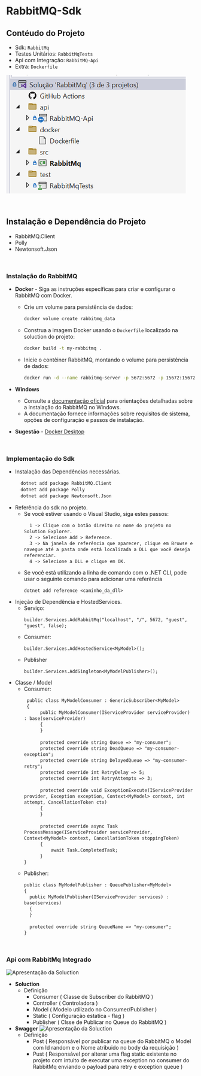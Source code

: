 RabbitMQ-Sdk
===

## Contéudo do Projeto
- Sdk:  `RabbitMq`
- Testes Unitários: `RabbitMqTests`
- Api com Integração:  `RabbitMQ-Api`
- Extra: `Dockerfile`


![Apresentação da Soluction](images/explorer.png)

<br>

## Instalação e Dependência do Projeto
- RabbitMQ.Client
- Polly
- Newtonsoft.Json

<br>

### Instalação do RabbitMQ
- <a id="dockerfile"></a>**Docker** - Siga as instruções específicas para criar e configurar o RabbitMQ com Docker.
  - Crie um volume para persistência de dados:
    ```bash
    docker volume create rabbitmq_data
    ```
  - Construa a imagem Docker usando o `Dockerfile` localizado na soluction do projeto:

    ```bash
    docker build -t my-rabbitmq .
    ```
  - Inicie o contêiner RabbitMQ, montando o volume para persistência de dados:

    ```bash
    docker run -d --name rabbitmq-server -p 5672:5672 -p 15672:15672 -v rabbitmq_data:/var/lib/rabbitmq my-rabbitmq
    ```
- **Windows**
  - Consulte a [documentação oficial](https://www.rabbitmq.com/docs/install-windows) para orientações detalhadas sobre a instalação do RabbitMQ no Windows.
  - A documentação fornece informações sobre requisitos de sistema, opções de configuração e passos de instalação.

- **Sugestão** - [Docker Desktop ](https://www.docker.com/products/docker-desktop/)
<br>

### Implementação do Sdk
<a id="implementacao"></a>
- Instalação das Dependências necessárias.
  ```bash
    dotnet add package RabbitMQ.Client
    dotnet add package Polly
    dotnet add package Newtonsoft.Json
    ```
- Referência do sdk no projeto.
  - Se você estiver usando o Visual Studio, siga estes passos:
    ```
      1 -> Clique com o botão direito no nome do projeto no Solution Explorer.
      2 -> Selecione Add > Reference.
      3 -> Na janela de referência que aparecer, clique em Browse e navegue até a pasta onde está localizada a DLL que você deseja referenciar.
      4 -> Selecione a DLL e clique em OK.
    ```  
  - Se você está utilizando a linha de comando com o .NET CLI, pode usar o seguinte comando para adicionar uma referência
    ```
    dotnet add reference <caminho_da_dll>
    ```
- Injeção de Dependência e HostedServices.
  - Serviço:
    ```
    builder.Services.AddRabbitMq("localhost", "/", 5672, "guest", "guest", false);
    ```
  - Consumer:
    ```
    builder.Services.AddHostedService<MyModel>();
    ``` 
  - Publisher
    ```
    builder.Services.AddSingleton<MyModelPublisher>();
    ``` 
- Classe / Model
  - Consumer:
    ```
     public class MyModelConsumer : GenericSubscriber<MyModel>
     {
          public MyModelConsumer(IServiceProvider serviceProvider) : base(serviceProvider)
          {
          }

          protected override string Queue => "my-consumer";
          protected override string DeadQueue => "my-consumer-exception";
          protected override string DelayedQueue => "my-consumer-retry";
          protected override int RetryDelay => 5;
          protected override int RetryAttempts => 3;

          protected override void ExceptionExecute(IServiceProvider provider, Exception exception, Context<MyModel> context, int attempt, CancellationToken ctx)
          {
          }

          protected override async Task ProcessMessage(IServiceProvider serviceProvider, Context<MyModel> context, CancellationToken stoppingToken)
          {
              await Task.CompletedTask;
          }
    }
    ```
  - Publisher:
    ```
    public class MyModelPublisher : QueuePublisher<MyModel>
    {
      public MyModelPublisher(IServiceProvider services) : base(services)
      {
      }

      protected override string QueueName => "my-consumer";
    }
    ```
<br>

### Api com RabbitMq Integrado


![Apresentação da Soluction](images/soluction.png)
- **Soluction**
  - Definição
    - Consumer ( Classe de Subscriber do RabbitMQ )
    - Controller ( Controladora )
    - Model ( Modelo utilizado no Consumer/Publisher )
    - Static ( Configuração estatica - flag )
    - Publisher ( Clsse de Publicar no Queue do RabbitMQ )
- **Swagger**
![Apresentação da Soluction](images/api.png)
  - Definição
    - Post ( Responsável por publicar na queue do RabbitMQ o Model com Id random e o Nome atribuido no body da requisição )
    - Pust ( Responsável por alterar uma flag static existente no projeto com intuito de executar uma exception no consumer do RabbitMq enviando o payload para retry e exception queue )
